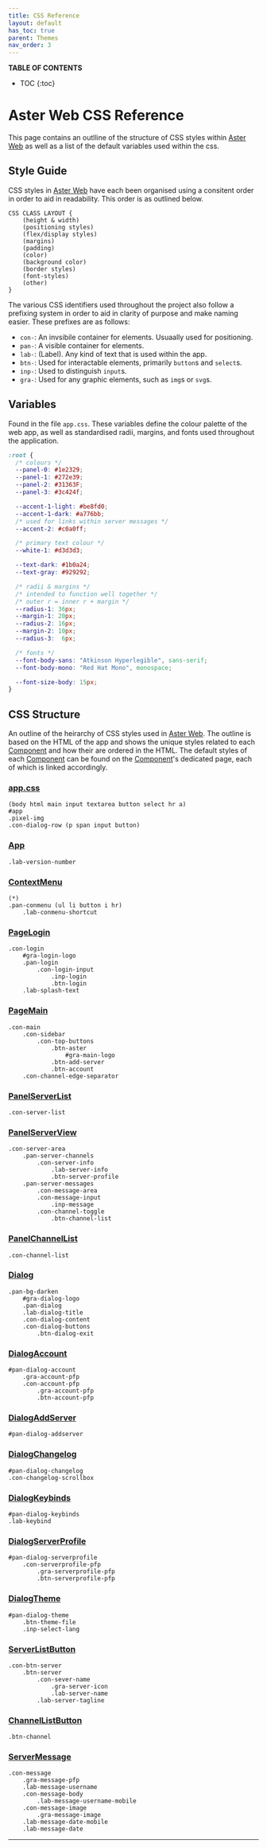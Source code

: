 ```yaml
---
title: CSS Reference
layout: default
has_toc: true
parent: Themes
nav_order: 3
---
```


**TABLE OF CONTENTS**
- TOC
{:toc}

# Aster Web CSS Reference
This page contains an outlline of the structure of CSS styles within [Aster Web] as well as a list of the default variables used within the css.

## Style Guide
CSS styles in [Aster Web] have each been organised using a consitent order in order to aid in readability. This order is as outlined below.

```
CSS CLASS LAYOUT {
    (height & width)
    (positioning styles)
    (flex/display styles)
    (margins)
    (padding)
    (color)
    (background color)
    (border styles)
    (font-styles)
    (other)
}
```

The various CSS identifiers used throughout the project also follow a prefixing system in order to aid in clarity of purpose and make naming easier. These prefixes are as follows:
- `con-`: An invsibile container for elements. Usuaally used for positioning.
- `pan-`: A visible container for elements.
- `lab-`: (Label). Any kind of text that is used within the app.
- `btn-`: Used for interactable elements, primarily `button`s and `select`s.
- `inp-`: Used to distinguish `input`s.
- `gra-`: Used for any graphic elements, such as `img`s or `svg`s.

## Variables
Found in the file `app.css`. These variables define the colour palette of the web app, as well as standardised radii, margins, and fonts used throughout the application.

```css
:root {
  /* colours */
  --panel-0: #1e2329;
  --panel-1: #272e39;
  --panel-2: #31363F;
  --panel-3: #3c424f;

  --accent-1-light: #be8fd0;
  --accent-1-dark: #a776bb;
  /* used for links within server messages */
  --accent-2: #c0a0ff;

  /* primary text colour */
  --white-1: #d3d3d3;

  --text-dark: #1b0a24;
  --text-gray: #929292;

  /* radii & margins */
  /* intended to function well together */
  /* outer r = inner r + margin */
  --radius-1: 36px;
  --margin-1: 20px;
  --radius-2: 16px;
  --margin-2: 10px;
  --radius-3:  6px;

  /* fonts */
  --font-body-sans: "Atkinson Hyperlegible", sans-serif;
  --font-body-mono: "Red Hat Mono", monospace;

  --font-size-body: 15px;
}
```

## CSS Structure
An outline of the heirarchy of CSS styles used in [Aster Web]. The outline is based on the HTML of the app and shows the unique styles related to each [Component] and how their are ordered in the HTML. The default styles of each [Component] can be found on the [Component]'s dedicated page, each of which is linked accordingly.

### [app.css](./appcss)
```
(body html main input textarea button select hr a)
#app
.pixel-img
.con-dialog-row (p span input button)
```

### [App]
```
.lab-version-number
```

### [ContextMenu]
```
(*)
.pan-conmenu (ul li button i hr)
    .lab-conmenu-shortcut
```

### [PageLogin]
```
.con-login
    #gra-login-logo
    .pan-login
        .con-login-input
            .inp-login
            .btn-login
    .lab-splash-text
```

### [PageMain]
```
.con-main
    .con-sidebar
        .con-top-buttons
            .btn-aster
                #gra-main-logo
            .btn-add-server
            .btn-account
    .con-channel-edge-separator
```

### [PanelServerList]
```
.con-server-list
```

### [PanelServerView]
```
.con-server-area
    .pan-server-channels
        .con-server-info
            .lab-server-info
            .btn-server-profile
    .pan-server-messages
        .con-message-area
        .con-message-input
            .inp-message
        .con-channel-toggle
            .btn-channel-list
```

### [PanelChannelList]
```
.con-channel-list
```

### [Dialog]
```
.pan-bg-darken
    #gra-dialog-logo
    .pan-dialog
    .lab-dialog-title
    .con-dialog-content
    .con-dialog-buttons
        .btn-dialog-exit
```

### [DialogAccount]
```
#pan-dialog-account
    .gra-account-pfp
    .con-account-pfp
        .gra-account-pfp
        .btn-account-pfp
```

### [DialogAddServer]
```
#pan-dialog-addserver
```

### [DialogChangelog]
```
#pan-dialog-changelog
.con-changelog-scrollbox
```

### [DialogKeybinds]
```
#pan-dialog-keybinds
.lab-keybind
```

### [DialogServerProfile]
```
#pan-dialog-serverprofile
    .con-serverprofile-pfp
        .gra-serverprofile-pfp
        .btn-serverprofile-pfp
```

### [DialogTheme]
```
#pan-dialog-theme
    .btn-theme-file
    .inp-select-lang
```

### [ServerListButton]
```
.con-btn-server
    .btn-server
        .con-sever-name
            .gra-server-icon
            .lab-server-name
        .lab-server-tagline
```

### [ChannelListButton]
```
.btn-channel
```

### [ServerMessage]
```
.con-message
    .gra-message-pfp
    .lab-message-username
    .con-message-body
        .lab-message-username-mobile
    .con-message-image
        .gra-message-image
    .lab-message-date-mobile
    .lab-message-date
```

---
[Aster Web]: ../index
[Component]: ../components/

[App]: ../components/app
[ContextMenu]: ../components/contextmenu
[PageLogin]: ../components/pagelogin
[PageLoading]: ../components/pageloading
[PageMain]: ../components/pagemain
[PanelServerList]: ../components/panelserverlist
[PanelServerView]: ../components/panelserverview
[PanelChannelList]: ../components/panelchannellist
[Dialog]: ../components/dialog
[DialogAccount]: ../components/dialogaccount
[DialogAddServer]: ../components/dialogaddserver
[DialogChangelog]: ../components/dialogchangelog
[DialogKeybinds]: ../components/dialogkeybinds
[DialogServerProfile]: ../components/dialogserverprofile
[DialogTheme]: ../components/dialogtheme
[ServerListButton]: ../components/serverlistbutton
[ServerMessage]: ../components/servermessage
[ChannelListButton]: ../components/channellistbutton